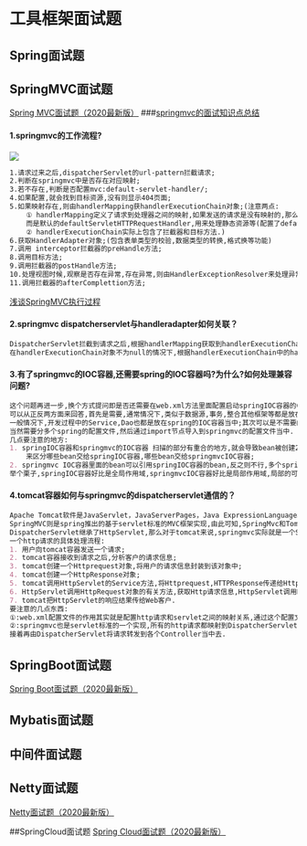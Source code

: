 # 工具框架面试题
## Spring面试题

## SpringMVC面试题
[Spring MVC面试题（2020最新版）](https://blog.csdn.net/ThinkWon/article/details/104397427)
###[springmvc的面试知识点总结](https://www.cnblogs.com/yunjiandubu/p/10269713.html)
#### 1.springmvc的工作流程?
![](https://upload-images.jianshu.io/upload_images/3975098-58f33691fab32bbe.png?imageMogr2/auto-orient/strip%7CimageView2/2/w/1240)
```markdown
1.请求过来之后,dispatcherServlet的url-pattern拦截请求;
2.判断在springmvc中是否存在对应映射;
3.若不存在,判断是否配置mvc:default-servlet-handler/;
4.如果配置,就会找到目标资源,没有则显示404页面;
5.如果映射存在,则由handlerMapping获handlerExecutionChain对象;(注意两点:
    ① handlerMapping定义了请求到处理器之间的映射,如果发送的请求是没有映射的,那么得到的handlerExecutionChain也不为空,
    而是默认的defaultServletHTTPRequestHandler,用来处理静态资源等(配置了default-servlet-handler,否则报为404);
    ② handlerExecutionChain实际上包含了拦截器和目标方法.)
6.获取HandlerAdapter对象;(包含表单类型的校验,数据类型的转换,格式换等功能)
7.调用 interceptor拦截器的preHandle方法;
8.调用目标方法;
9.调用拦截器的postHandle方法;
10.处理视图时候,观察是否存在异常,存在异常,则由HandlerExceptionResolver来处理异常,并得到新的ModelAndView对象;不存在异常,则由ViewResolver视图解析器来解析视图;
11.调用拦截器的afterComplettion方法;
```
[浅谈SpringMVC执行过程](https://www.cnblogs.com/wangjiming/p/10487832.html)
#### 2.springmvc dispatcherservlet与handleradapter如何关联？
```markdown
DispatcherServlet拦截到请求之后,根据handlerMapping获取到handlerExecutionChain对象,然后,
在handlerExecutionChain对象不为null的情况下,根据handlerExecutionChain中的handler对象获取HandlerAdapter对象;
```
#### 3.有了springmvc的IOC容器,还需要spring的IOC容器吗?为什么?如何处理兼容问题?
```markdown
这个问题再进一步,换个方式提问即是否还需要在web.xml方法里面配置启动springIOC容器的ContextLoaderListener?
可以从正反两方面来回答,首先是需要,通常情况下,类似于数据源,事务,整合其他框架等都是放在spring的配置文件中,而不是springmvc的配置文件中, 
一般情况下,开发过程中的Service,Dao也都是放在spring的IOC容器当中;其次可以是不需要的,也可以都放在springmvc的配置文件当中,
当然需要分多个spring的配置文件,然后通过import节点导入到springmvc的配置文件当中.
几点要注意的地方:
1. springIOC容器和springmvc的IOC容器 扫描的部分有重合的地方,就会导致bean被创建2次,解决方案:使用 exclude-filter和include-filter配合
    来区分哪些bean交给springIOC容器,哪些bean交给springmvcIOC容器;
2. springmvc IOC容器里面的bean可以引用springIOC容器的bean,反之则不行,多个springIOC 容器之间可以设置为父子关系,以实现良好的解耦.
举个栗子,springIOC容器好比是全局作用域,springmvcIOC容器好比是局部作用域,局部的可以引用全局的,而全局的却不能引用局部的.
```
#### 4.tomcat容器如何与springmvc的dispatcherservlet通信的？
```markdown
Apache Tomcat软件是JavaServlet，JavaServerPages，Java ExpressionLanguage和JavaWebSocket技术的开源实现,
SpringMVC则是spring推出的基于servlet标准的MVC框架实现,由此可知,SpringMvc和Tomcat 的结合点就是Servlet.SpringMVC的
DispatcherServlet继承了HttpServlet,那么对于tomcat来说,springmvc实际就是一个Servlet.
一个http请求的具体处理流程:
1. 用户向tomcat容器发送一个请求;
2. tomcat容器接收到请求之后,分析客户的请求信息;
3. tomcat创建一个Httprequest对象,将用户的请求信息封装到该对象中;
4. tomcat创建一个HttpResponse对象;
5. tomcat调用HttpServlet的Service方法,将Httprequest,HTTPResponse传递给Httpservlet对象;
6. HttpServlet调用HttpRequest对象的有关方法,获取Http请求信息,HttpServlet调用HttpResponse对象的有关方法，生成响应数据;
7. tomcat把HttpServlet的响应结果传给Web客户.
要注意的几点东西:
①:web.xml配置文件的作用其实就是配置http请求和servlet之间的映射关系,通过这个配置文件,Tomcat可以把请求转发给不同的servlet实例;
②:springmvc也是servlet标准的一个实现,所有的http请求都映射到DispatcherServlet上去,这个时候,请求就已经由Tomcat转发到springmvc框架中去了,
接着再由DispatcherServlet将请求转发到各个Controller当中去.
```

## SpringBoot面试题
[Spring Boot面试题（2020最新版）](https://blog.csdn.net/ThinkWon/article/details/104397299)

## Mybatis面试题

## 中间件面试题

## Netty面试题
[Netty面试题（2020最新版）](https://blog.csdn.net/ThinkWon/article/details/104391081)

##SpringCloud面试题
[Spring Cloud面试题（2020最新版）](https://blog.csdn.net/ThinkWon/article/details/104397367)


